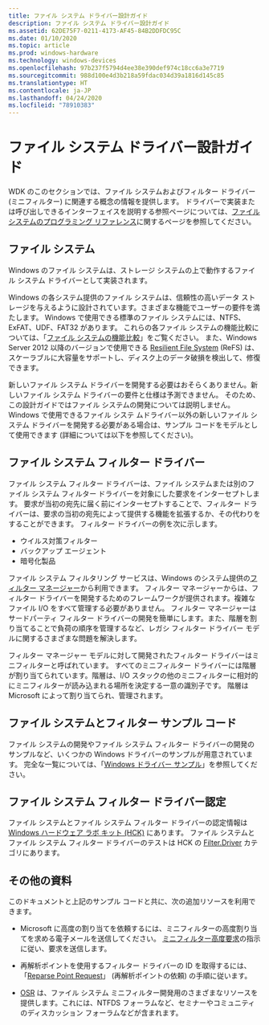 ```yaml
---
title: ファイル システム ドライバー設計ガイド
description: ファイル システム ドライバー設計ガイド
ms.assetid: 62DE75F7-0211-4173-AF45-84B2DDFDC95C
ms.date: 01/10/2020
ms.topic: article
ms.prod: windows-hardware
ms.technology: windows-devices
ms.openlocfilehash: 97b237f5794d4ee38e390def974c18cc6a3e7719
ms.sourcegitcommit: 988d100e4d3b218a59fdac034d39a1816d145c85
ms.translationtype: HT
ms.contentlocale: ja-JP
ms.lasthandoff: 04/24/2020
ms.locfileid: "78910383"
---
```

# <a name="file-systems-driver-design-guide"></a>ファイル システム ドライバー設計ガイド

WDK のこのセクションでは、ファイル システムおよびフィルター ドライバー (ミニフィルター) に関連する概念の情報を提供します。 ドライバーで実装または呼び出しできるインターフェイスを説明する参照ページについては、[ファイル システムのプログラミング リファレンス](https://docs.microsoft.com/windows-hardware/drivers/ddi/_ifsk/)に関するページを参照してください。

## <a name="file-systems"></a>ファイル システム

Windows のファイル システムは、ストレージ システムの上で動作するファイル システム ドライバーとして実装されます。

Windows の各システム提供のファイル システムは、信頼性の高いデータ ストレージを与えるように設計されています。さまざまな機能でユーザーの要件を満たします。 Windows で使用できる標準のファイル システムには、NTFS、ExFAT、UDF、FAT32 があります。 これらの各ファイル システムの機能比較については、「[ファイル システムの機能比較](https://docs.microsoft.com/windows/desktop/FileIO/filesystem-functionality-comparison)」をご覧ください。 また、Windows Server 2012 以降のバージョンで使用できる [Resilient File System](https://docs.microsoft.com/windows-server/storage/refs/refs-overview) (ReFS) は、スケーラブルに大容量をサポートし、ディスク上のデータ破損を検出して、修復できます。

新しいファイル システム ドライバーを開発する必要はおそらくありません。新しいファイル システム ドライバーの要件と仕様は予測できません。 そのため、この設計ガイドではファイル システムの開発については説明しません。 Windows で使用できるファイル システ ムドライバー以外の新しいファイル システム ドライバーを開発する必要がある場合は、サンプル コードをモデルとして使用できます (詳細については以下を参照してください)。

## <a name="file-system-filter-drivers"></a>ファイル システム フィルター ドライバー

ファイル システム フィルター ドライバーは、ファイル システムまたは別のファイル システム フィルター ドライバーを対象にした要求をインターセプトします。 要求が当初の宛先に届く前にインターセプトすることで、フィルター ドライバーは、要求の当初の宛先によって提供する機能を拡張するか、その代わりをすることができます。 フィルター ドライバーの例を次に示します。

- ウイルス対策フィルター
- バックアップ エージェント
- 暗号化製品

ファイル システム フィルタリング サービスは、Windows のシステム提供の[フィルター マネージャー](https://docs.microsoft.com/windows-hardware/drivers/ifs/filter-manager-concepts)から利用できます。 フィルター マネージャーからは、フィルター ドライバーを開発するためのフレームワークが提供されます。複雑なファイル I/O をすべて管理する必要がありません。 フィルター マネージャーはサードパーティ フィルター ドライバーの開発を簡単にします。また、階層を割り当てることで負荷の順序を管理するなど、レガシ フィルター ドライバー モデルに関するさまざまな問題を解決します。

フィルター マネージャー モデルに対して開発されたフィルター ドライバーはミニフィルターと呼ばれています。 すべてのミニフィルター ドライバーには階層が割り当てられています。階層は、I/O スタックの他のミニフィルターに相対的にミニフィルターが読み込まれる場所を決定する一意の識別子です。 階層は Microsoft によって割り当てられ、管理されます。

## <a name="file-system-and-filter-sample-code"></a>ファイル システムとフィルター サンプル コード

ファイル システムの開発やファイル システム フィルター ドライバーの開発のサンプルなど、いくつかの Windows ドライバーのサンプルが用意されています。 完全な一覧については、「[Windows ドライバー サンプル](https://docs.microsoft.com/windows-hardware/drivers/samples)」を参照してください。

## <a name="file-system-filter-driver-certification"></a>ファイル システム フィルター ドライバー認定

ファイル システムとファイル システム フィルター ドライバーの認定情報は [Windows ハードウェア ラボ キット (HCK)](https://go.microsoft.com/fwlink/p/?LinkId=733613) にあります。 ファイル システムとファイル システム フィルター ドライバーのテストは HCK の [Filter.Driver](https://docs.microsoft.com/previous-versions/windows/hardware/hck/jj124779(v=vs.85)) カテゴリにあります。

## <a name="additional-resources"></a>その他の資料

このドキュメントと上記のサンプル コードと共に、次の追加リソースを利用できます。

- Microsoft に高度の割り当てを依頼するには、ミニフィルターの高度割り当てを求める電子メールを送信してください。 [ミニフィルター高度要求](minifilter-altitude-request.md)の指示に従い、要求を送信します。

- 再解析ポイントを使用するフィルター ドライバーの ID を取得するには、「[Reparse Point Request](reparse-point-tag-request.md)」 (再解析ポイントの依頼) の手順に従います。

- [OSR](https://go.microsoft.com/fwlink/p/?linkid=50692) は、ファイル システム ミニフィルター開発用のさまざまなリソースを提供します。これには、NTFDS フォーラムなど、セミナーやコミュニティのディスカッション フォーラムなどが含まれます。
